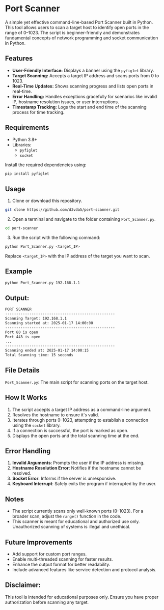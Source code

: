 # Port Scanner

A simple yet effective command-line-based Port Scanner built in Python. This tool allows users to scan a target host to identify open ports in the range of 0–1023. The script is beginner-friendly and demonstrates fundamental concepts of network programming and socket communication in Python.

## Features

- **User-Friendly Interface:** Displays a banner using the `pyfiglet` library.
- **Target Scanning:** Accepts a target IP address and scans ports from 0 to 1023.
- **Real-Time Updates:** Shows scanning progress and lists open ports in real-time.
- **Error Handling:** Handles exceptions gracefully for scenarios like invalid IP, hostname resolution issues, or user interruptions.
- **Timestamp Tracking:** Logs the start and end time of the scanning process for time tracking.

## Requirements

- Python 3.8+
- Libraries:
  - `pyfiglet`
  - `socket`

Install the required dependencies using:
```bash
pip install pyfiglet
```
## Usage
1. Clone or download this repository.
```bash
git clone https://github.com/d3vda5/port-scanner.git
```
2. Open a terminal and navigate to the folder containing `Port_Scanner.py`.
```bash
cd port-scanner
```
3. Run the script with the following command:
```bash
python Port_Scanner.py <target_IP>
```
Replace `<target_IP>` with the IP address of the target you want to scan.
## Example
```bash
python Port_Scanner.py 192.168.1.1
```
## Output:
```bash
PORT SCANNER
--------------------------------------------------
Scanning Target: 192.168.1.1
Scanning started at: 2025-01-17 14:00:00
--------------------------------------------------
Port 80 is open
Port 443 is open
...
--------------------------------------------------
Scanning ended at: 2025-01-17 14:00:15
Total Scanning time: 15 seconds
```
## File Details

`Port_Scanner.py`: The main script for scanning ports on the target host.
## How It Works

1. The script accepts a target IP address as a command-line argument.
2. Resolves the hostname to ensure it's valid.
3. Iterates through ports 0–1023, attempting to establish a connection using the `socket` library.
4. If a connection is successful, the port is marked as open.
5. Displays the open ports and the total scanning time at the end.
## Error Handling
1. **Invalid Arguments**: Prompts the user if the IP address is missing.
2. **Hostname Resolution Error**: Notifies if the hostname cannot be resolved.
3. **Socket Error**: Informs if the server is unresponsive.
4. **Keyboard Interrupt**: Safely exits the program if interrupted by the user.
## Notes
* The script currently scans only well-known ports (0–1023). For a broader scan, adjust the `range()` function in the code.
* This scanner is meant for educational and authorized use only. Unauthorized scanning of systems is illegal and unethical.
## Future Improvements
* Add support for custom port ranges.
* Enable multi-threaded scanning for faster results.
* Enhance the output format for better readability.
* Include advanced features like service detection and protocol analysis.

## Disclaimer:
This tool is intended for educational purposes only. Ensure you have proper authorization before scanning any target.
